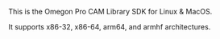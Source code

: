 This is the Omegon Pro CAM Library SDK for Linux & MacOS.

It supports x86-32, x86-64, arm64, and armhf architectures.

